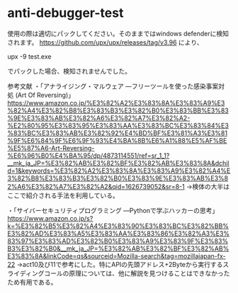 # anti-debugger-test
使用の際は適切にパックしてください。そのままではwindows defenderに検知されます。
https://github.com/upx/upx/releases/tag/v3.96 により、

upx -9 test.exe

でパックした場合、検知されませんでした。

参考文献
・「アナライジング・マルウェア ―フリーツールを使った感染事案対処 (Art Of Reversing)」
https://www.amazon.co.jp/%E3%82%A2%E3%83%8A%E3%83%A9%E3%82%A4%E3%82%B8%E3%83%B3%E3%82%B0%E3%83%BB%E3%83%9E%E3%83%AB%E3%82%A6%E3%82%A7%E3%82%A2-%E2%80%95%E3%83%95%E3%83%AA%E3%83%BC%E3%83%84%E3%83%BC%E3%83%AB%E3%82%92%E4%BD%BF%E3%81%A3%E3%81%9F%E6%84%9F%E6%9F%93%E4%BA%8B%E6%A1%88%E5%AF%BE%E5%87%A6-Art-Reversing-%E6%96%B0%E4%BA%95/dp/4873114551/ref=sr_1_1?__mk_ja_JP=%E3%82%AB%E3%82%BF%E3%82%AB%E3%83%8A&dchild=1&keywords=%E3%82%A2%E3%83%8A%E3%83%A9%E3%82%A4%E3%82%B8%E3%83%B3%E3%82%B0%E3%83%9E%E3%83%AB%E3%82%A6%E3%82%A7%E3%82%A2&qid=1626739052&sr=8-1
->検体の大半はここで紹介される手法を利用している。

・「サイバーセキュリティプログラミング ―Pythonで学ぶハッカーの思考」
https://www.amazon.co.jp/s?k=%E3%82%B5%E3%82%A4%E3%83%90%E3%83%BC%E3%82%BB%E3%82%AD%E3%83%A5%E3%83%AA%E3%83%86%E3%82%A3%E3%83%97%E3%83%AD%E3%82%B0%E3%83%A9%E3%83%9F%E3%83%B3%E3%82%B0&__mk_ja_JP=%E3%82%AB%E3%82%BF%E3%82%AB%E3%83%8A&linkCode=qs&sourceid=Mozilla-search&tag=mozillajapan-fx-22
->act10及び11で参考にした。特にAPIの先頭アドレス+2Byteから実行するスライディングコールの原理については、他に解説を見つけることはできなかったため有用である。
